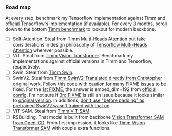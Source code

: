 ### Road map
At every step, benchmark my Tensorflow implementation against Timm and official Tensorflow's implementation (if available). For every 3 months, scroll down to the bottom [Timm benchmark](https://github.com/huggingface/pytorch-image-models/blob/main/results/benchmark-infer-fp32-nchw-pt221-cpu-i9_10940x-dynamo.csv) to lookout for modern backbone.
- [ ] Self-Attention. Steal from [Timm Multi-Heads Attention](https://github.com/huggingface/pytorch-image-models/blob/main/timm/models/vision_transformer.py#L58) but take considerations in design philosophy of [Tensorflow Multi-Heads Attention](https://github.com/tensorflow/models/blob/v2.18.0/official/vision/modeling/layers/nn_layers.py#L1286) wherever possible. 
- [ ] ViT. Steal from [Timm Vision Transformer](https://github.com/huggingface/pytorch-image-models/blob/main/timm/models/vision_transformer.py). Benchmark my implementations against official versions in Timm and Tensorflow, respectively.
- [ ] Swin. Steal from [Timm Swin](https://github.com/huggingface/pytorch-image-models/blob/main/timm/models/swin_transformer.py). 
- [ ] SwinV2. Steal from [Timm SwinV2-Translated directly from Christopher original work](https://github.com/huggingface/pytorch-image-models/blob/main/timm/models/swin_transformer_v2_cr). Follow this code with caution for many FIXME issues to be fixed. For the [1st FIXME](https://github.com/huggingface/pytorch-image-models/blob/main/timm/models/swin_transformer_v2_cr.py#L114), the answer is embed_dim=192 from [official config](https://github.com/microsoft/Swin-Transformer/blob/main/configs/swinv2/swinv2_large_patch4_window12to24_192to384_22kto1k_ft.yaml). I'm not sure if [3rd FIXME](https://github.com/huggingface/pytorch-image-models/blob/main/timm/models/swin_transformer_v2_cr.py#L371-L374) is still an issue because it looks similar to [original version](https://github.com/microsoft/Swin-Transformer/blob/main/models/swin_transformer_v2.py#L280). In additions, [don't use "before padding" as pretrained SwinV2 wasn't trained with that on](https://github.com/huggingface/pytorch-image-models/issues/2438#issuecomment-2651749230).
- [ ] ViT-SAM. Steal from [Timm ViT-SAM](https://github.com/huggingface/pytorch-image-models/blob/main/timm/models/vision_transformer_sam.py#L736).
- [ ] RSBuilding. That model is built from backbone [Vision Transformer SAM from Open-CD](https://github.com/Meize0729/RSBuilding/blob/main/opencd/models/backbones/vit_sam_normal.py). From first impression, it looks like [Timm Vision Transformer SAM](https://github.com/Meize0729/RSBuilding/blob/main/opencd/models/backbones/vit_sam_normal.py) with couple extra functions. 
